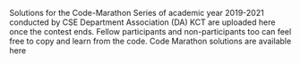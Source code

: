 Solutions for the Code-Marathon Series of academic year 2019-2021 conducted by CSE Department Association (DA) KCT are uploaded here once the contest ends. Fellow participants and non-participants too can feel free to copy and learn from the code. Code Marathon solutions are available here
